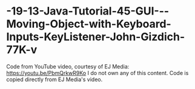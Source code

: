 # -19-13-Java-Tutorial-45-GUI---Moving-Object-with-Keyboard-Inputs-KeyListener-John-Gizdich-77K-v
Code from YouTube video, courtesy of  EJ Media: https://youtu.be/PbmQrkwR9Ko
I do not own any of this content. Code is copied directly from EJ Media's video.

